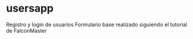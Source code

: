 # usersapp
Registro y login de usuarios
Formulario base realizado siguiendo el tutorial de FalconMaster
